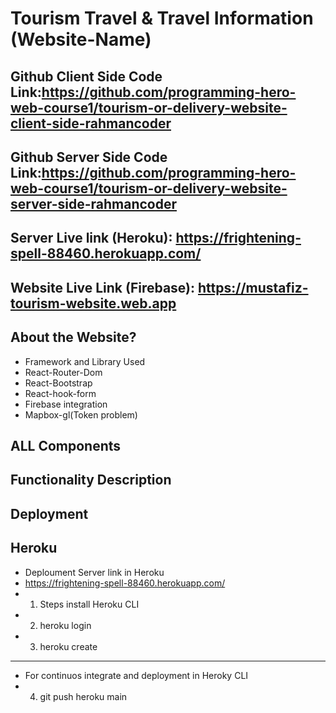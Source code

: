 # Tourism Travel & Travel Information (Website-Name)

## Github Client Side Code Link:https://github.com/programming-hero-web-course1/tourism-or-delivery-website-client-side-rahmancoder
## Github Server Side Code Link:https://github.com/programming-hero-web-course1/tourism-or-delivery-website-server-side-rahmancoder

## Server Live link (Heroku): https://frightening-spell-88460.herokuapp.com/
## Website Live Link (Firebase): https://mustafiz-tourism-website.web.app

## About the Website?
* Framework and Library Used
* React-Router-Dom
* React-Bootstrap
* React-hook-form
* Firebase integration
* Mapbox-gl(Token problem)

## ALL Components

## Functionality Description

## Deployment 
## Heroku
*  Deploument Server link in Heroku
*  https://frightening-spell-88460.herokuapp.com/
*   1. Steps install Heroku CLI 
*   2. heroku login
*   3. heroku create
 -------------------------------
*  For continuos integrate and deployment in Heroky CLI
*   4. git push heroku main

